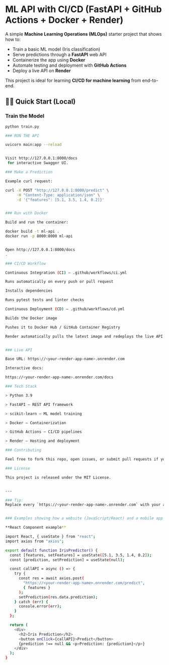 #  ML API with CI/CD (FastAPI + GitHub Actions + Docker + Render)

A simple **Machine Learning Operations (MLOps)** starter project that shows how to:

- Train a basic ML model (Iris classification)
- Serve predictions through a **FastAPI** web API
- Containerize the app using **Docker**
- Automate testing and deployment with **GitHub Actions**
- Deploy a live API on **Render**

This project is ideal for learning **CI/CD for machine learning** from end-to-end.

## 🏃‍♂️ Quick Start (Local)

### Train the Model
```bash
python train.py

### RUN THE API

uvicorn main:app --reload


Visit http://127.0.0.1:8000/docs
 for interactive Swagger UI.

### Make a Prediction

Example curl request:

curl -X POST "http://127.0.0.1:8000/predict" \
     -H "Content-Type: application/json" \
     -d '{"features": [5.1, 3.5, 1.4, 0.2]}'


### Run with Docker

Build and run the container:

docker build -t ml-api .
docker run -p 8000:8000 ml-api


Open http://127.0.0.1:8000/docs
.

### CI/CD Workflow

Continuous Integration (CI) – .github/workflows/ci.yml

Runs automatically on every push or pull request

Installs dependencies

Runs pytest tests and linter checks

Continuous Deployment (CD) – .github/workflows/cd.yml

Builds the Docker image

Pushes it to Docker Hub / GitHub Container Registry

Render automatically pulls the latest image and redeploys the live API


### Live API

Base URL: https://<your-render-app-name>.onrender.com

Interactive docs:

https://<your-render-app-name>.onrender.com/docs

### Tech Stack

> Python 3.9

> FastAPI – REST API framework

> scikit-learn – ML model training

> Docker – Containerization

> GitHub Actions – CI/CD pipelines

> Render – Hosting and deployment

### Contributing

Feel free to fork this repo, open issues, or submit pull requests if you’d like to improve it.

### License

This project is released under the MIT License.


---

### Tip:  
Replace every `https://<your-render-app-name>.onrender.com` with your actual Render URL so people can try your live endpoint.


### Examples showing how a website (JavaScript/React) and a mobile app (Flutter/Dart) can call your live FastAPI endpoint

**React Component example**

import React, { useState } from "react";
import axios from "axios";

export default function IrisPredictor() {
  const [features, setFeatures] = useState([5.1, 3.5, 1.4, 0.2]);
  const [prediction, setPrediction] = useState(null);

  const callAPI = async () => {
    try {
      const res = await axios.post(
        "https://<your-render-app-name>.onrender.com/predict",
        { features }
      );
      setPrediction(res.data.prediction);
    } catch (err) {
      console.error(err);
    }
  };

  return (
    <div>
      <h2>Iris Prediction</h2>
      <button onClick={callAPI}>Predict</button>
      {prediction !== null && <p>Prediction: {prediction}</p>}
    </div>
  );
}



